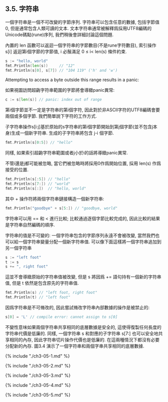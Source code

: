 ## 3.5. 字符串

一個字符串是一個不可改變的字節序列. 字符串可以包含任意的數據, 包括字節值0, 但是通常包含人類可讀的文本. 文本字符串通常被解釋爲採用UTF8編碼的Unicode碼點(rune)序列, 我們稍後會詳細討論這個問題.

內置的 len 函數可以返迴一個字符串的字節數目(不是rune字符數目), 索引操作 s[i] 返迴第i個字節的字節值, i 必鬚滿足 0 ≤ i< len(s) 條件約束.

```Go
s := "hello, world"
fmt.Println(len(s))     // "12"
fmt.Println(s[0], s[7]) // "104 119" ('h' and 'w')
```

Attempting to access a byte outside this range results in a panic:

如果視圖訪問超齣字符串範圍的字節將會導緻panic異常:

```Go
c := s[len(s)] // panic: index out of range
```

第i個字節並不一定是字符串的第i個字符, 因此對於非ASCII字符的UTF8編碼會要兩個或多個字節. 我們簡單說下字符的工作方式.

子字符串操作s[i:j]基於原始的s字符串的第i個字節開始到第j個字節(並不包含j本身)生成一個新字符串. 生成的子字符串將包含 j-i 個字節.

```Go
fmt.Println(s[0:5]) // "hello"
```

同樣, 如果索引超齣字符串範圍或者j小於i的話將導緻panic異常.

不管i還是j都可能被忽略, 當它們被忽略時將採用0作爲開始位置, 採用 len(s) 作爲接受的位置.

```Go
fmt.Println(s[:5]) // "hello"
fmt.Println(s[7:]) // "world"
fmt.Println(s[:])  // "hello, world"
```

其中 + 操作符將兩個字符串鏈接構造一個新字符串:

```Go
fmt.Println("goodbye" + s[5:]) // "goodbye, world"
```

字符串可以用 == 和 < 進行比較; 比較通過逐個字節比較完成的, 因此比較的結果是字符串自然編碼的順序.


字符串的值是不可變的: 一個字符串包含的字節序列永遠不會被改變, 當然我們也可以給一個字符串變量分配一個新字符串值. 可以像下面這樣將一個字符串追加到另一個字符串

```Go
s := "left foot"
t := s
s += ", right foot"
```

這並不會導緻原始的字符串值被改變, 但是 s 將因爲 += 語句持有一個新的字符串值, 但是 t 依然是包含原先的字符串值.

```Go
fmt.Println(s) // "left foot, right foot"
fmt.Println(t) // "left foot"
```

因爲字符串是不可脩改的, 因此嘗試脩改字符串內部數據的操作是被禁止的:

```Go
s[0] = 'L' // compile error: cannot assign to s[0]
```

不變性意味如果兩個字符串共享相同的底層數據是安全的, 這使得復製任何長度的字符串代價是低廉的. 同樣, 一個字符串 s 和對應的子字符串 s[7:] 也可以安全地共享相同的內存, 因此字符串切片操作代價也是低廉的. 在這兩種情況下都沒有必要分配新的內存. 圖3.4 演示了一個字符串和兩個字串共享相同的底層數據.


{% include "./ch3-05-1.md" %}

{% include "./ch3-05-2.md" %}

{% include "./ch3-05-3.md" %}

{% include "./ch3-05-4.md" %}

{% include "./ch3-05-5.md" %}



